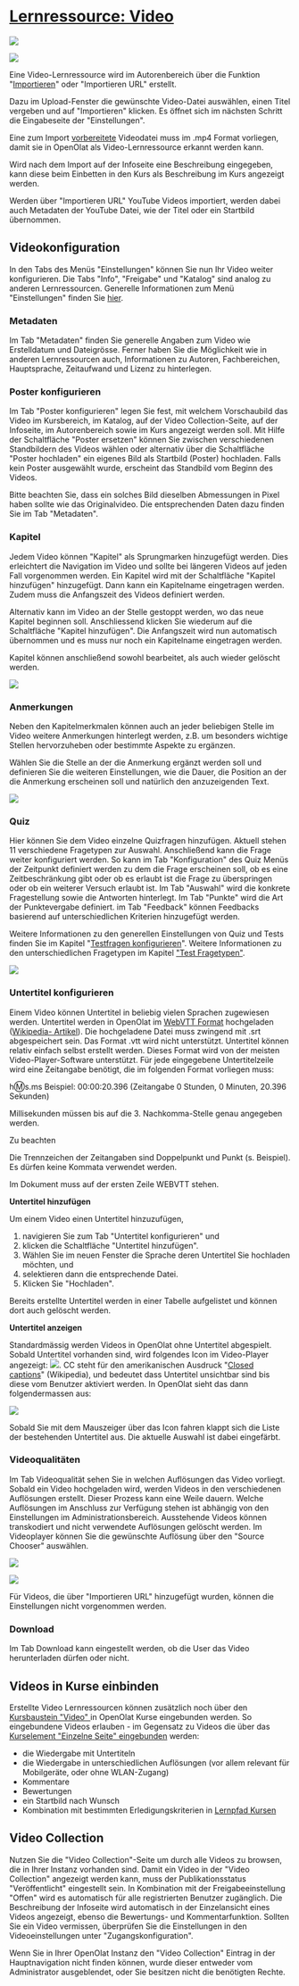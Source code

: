 #  [Lernressource: Video](Lernressource%EF%B9%95+Video.html)

![](../../download/attachments/590041/Lernressource_Video.png)

![](../../download/attachments/590039/video_64_0_434343_none.png)

Eine Video-Lernressource wird im Autorenbereich über die Funktion
"[Importieren](../../pages/viewpage.action%EF%B9%96pageId=108593439.html#Aktionenim%E2%80%9EAutorenbereich%22-_importieren)"
oder "Importieren URL" erstellt.

Dazu im Upload-Fenster die gewünschte Video-Datei auswählen, einen Titel
vergeben und auf "Importieren" klicken. Es öffnet sich im nächsten Schritt die
Eingabeseite der "Einstellungen".

  

Eine zum Import [vorbereitete](Video+hochladen.html) Videodatei muss im .mp4
Format vorliegen, damit sie in OpenOlat als Video-Lernressource erkannt werden
kann.

Wird nach dem Import auf der Infoseite eine Beschreibung eingegeben, kann
diese beim Einbetten in den Kurs als Beschreibung im Kurs angezeigt werden.

Werden über "Importieren URL" YouTube Videos importiert, werden dabei auch
Metadaten der YouTube Datei, wie der Titel oder ein Startbild übernommen.

  

## Videokonfiguration

In den Tabs des Menüs "Einstellungen" können Sie nun Ihr Video weiter
konfigurieren. Die Tabs "Info", "Freigabe" und "Katalog" sind analog zu
anderen Lernressourcen. Generelle Informationen zum Menü "Einstellungen"
finden Sie [hier](Kurseinstellungen.html).

### Metadaten

Im Tab "Metadaten" finden Sie generelle Angaben zum Video wie Erstelldatum und
Dateigrösse. Ferner haben Sie die Möglichkeit wie in anderen Lernressourcen
auch, Informationen zu Autoren, Fachbereichen, Hauptsprache, Zeitaufwand und
Lizenz zu hinterlegen.

### Poster konfigurieren

Im Tab "Poster konfigurieren" legen Sie fest, mit welchem Vorschaubild das
Video im Kursbereich, im Katalog, auf der Video Collection-Seite, auf der
Infoseite, im Autorenbereich sowie im Kurs angezeigt werden soll. Mit Hilfe
der Schaltfläche "Poster ersetzen" können Sie zwischen verschiedenen
Standbildern des Videos wählen oder alternativ über die Schaltfläche "Poster
hochladen" ein eigenes Bild als Startbild (Poster) hochladen. Falls kein
Poster ausgewählt wurde, erscheint das Standbild vom Beginn des Videos.

Bitte beachten Sie, dass ein solches Bild dieselben Abmessungen in Pixel haben
sollte wie das Originalvideo. Die entsprechenden Daten dazu finden Sie im Tab
"Metadaten".

### Kapitel

Jedem Video können "Kapitel" als Sprungmarken hinzugefügt werden. Dies
erleichtert die Navigation im Video und sollte bei längeren Videos auf jeden
Fall vorgenommen werden. Ein Kapitel wird mit der Schaltfläche "Kapitel
hinzufügen" hinzugefügt. Dann kann ein Kapitelname eingetragen werden. Zudem
muss die Anfangszeit des Videos definiert werden.

Alternativ kann im Video an der Stelle gestoppt werden, wo das neue Kapitel
beginnen soll. Anschliessend klicken Sie wiederum auf die Schaltfläche
"Kapitel hinzufügen". Die Anfangszeit wird nun automatisch übernommen und es
muss nur noch ein Kapitelname eingetragen werden.

Kapitel können anschließend sowohl bearbeitet, als auch wieder gelöscht
werden.

![](../../download/attachments/590041/video_kapitel2.png)

### Anmerkungen

Neben den Kapitelmerkmalen können auch an jeder beliebigen Stelle im Video
weitere Anmerkungen hinterlegt werden, z.B. um besonders wichtige Stellen
hervorzuheben oder bestimmte Aspekte zu ergänzen.

Wählen Sie die Stelle an der die Anmerkung ergänzt werden soll und definieren
Sie die weiteren Einstellungen, wie die Dauer, die Position an der die
Anmerkung erscheinen soll und natürlich den anzuzeigenden Text.

![](../../download/attachments/590041/Video_Anmerkungen.png)

### Quiz

Hier können Sie dem Video einzelne Quizfragen hinzufügen. Aktuell stehen 11
verschiedene Fragetypen zur Auswahl. Anschließend kann die Frage weiter
konfiguriert werden. So kann im Tab "Konfiguration" des Quiz Menüs der
Zeitpunkt definiert werden zu dem die Frage erscheinen soll, ob es eine
Zeitbeschränkung gibt oder ob es erlaubt ist die Frage zu überspringen oder ob
ein weiterer Versuch erlaubt ist. Im Tab "Auswahl" wird die konkrete
Fragestellung sowie die Antworten hinterlegt. Im Tab "Punkte" wird die Art der
Punktevergabe definiert. im Tab "Feedback" können Feedbacks basierend auf
unterschiedlichen Kriterien hinzugefügt werden.

Weitere Informationen zu den generellen Einstellungen von Quiz und Tests
finden Sie im Kapitel "[Testfragen
konfigurieren](Test+Fragen+konfigurieren.html)". Weitere Informationen zu den
unterschiedlichen Fragetypen im Kapitel ["Test
Fragetypen"](Test+Fragetypen.html).

![](../../download/attachments/590041/Video_Quiz1.png)

###  Untertitel konfigurieren

Einem Video können Untertitel in beliebig vielen Sprachen zugewiesen werden.
Untertitel werden in OpenOlat im [WebVTT
Format](https://w3c.github.io/webvtt/) hochgeladen ([Wikipedia-
Artikel](https://en.wikipedia.org/wiki/WebVTT)). Die hochgeladene Datei muss
zwingend mit .srt abgespeichert sein. Das Format .vtt wird nicht unterstützt.
Untertitel können relativ einfach selbst erstellt werden. Dieses Format wird
von der meisten Video-Player-Software unterstützt. Für jede eingegebene
Untertitelzeile wird eine Zeitangabe benötigt, die im folgenden Format
vorliegen muss:

h:m:s.ms     Beispiel: 00:00:20.396 (Zeitangabe 0 Stunden, 0 Minuten, 20.396
Sekunden)

Millisekunden müssen bis auf die 3. Nachkomma-Stelle genau angegeben werden.

Zu beachten

Die Trennzeichen der Zeitangaben sind Doppelpunkt und Punkt (s. Beispiel). Es
dürfen keine Kommata verwendet werden.

Im Dokument muss auf der ersten Zeile WEBVTT stehen.

 **Untertitel hinzufügen**

Um einem Video einen Untertitel hinzuzufügen,

  1. navigieren Sie zum Tab "Untertitel konfigurieren" und
  2. klicken die Schaltfläche "Untertitel hinzufügen".
  3. Wählen Sie im neuen Fenster die Sprache deren Untertitel Sie hochladen möchten, und
  4. selektieren dann die entsprechende Datei.
  5. Klicken Sie "Hochladen". 

Bereits erstellte Untertitel werden in einer Tabelle aufgelistet und können
dort auch gelöscht werden.

 **Untertitel anzeigen**

Standardmässig werden Videos in OpenOlat ohne Untertitel abgespielt. Sobald
Untertitel vorhanden sind, wird folgendes Icon im Video-Player angezeigt:
![](../../download/thumbnails/590039/closed_caption_64_0_434343_none%EF%B9%96version=1&modificationDate=1471940738000&api=v2.png).
CC steht für den amerikanischen Ausdruck "[Closed
captions](https://de.wikipedia.org/wiki/Untertitel#Technische_Ausf.C3.BChrungen)"
(Wikipedia), und bedeutet dass Untertitel unsichtbar sind bis diese vom
Benutzer aktiviert werden. In OpenOlat sieht das dann folgendermassen aus:

![](../../download/attachments/5013553/video_subtitle.png)

Sobald Sie mit dem Mauszeiger über das Icon fahren klappt sich die Liste der
bestehenden Untertitel aus. Die aktuelle Auswahl ist dabei eingefärbt.

###  Videoqualitäten

Im Tab Videoqualität sehen Sie in welchen Auflösungen das Video vorliegt.
Sobald ein Video hochgeladen wird, werden Videos in den verschiedenen
Auflösungen erstellt. Dieser Prozess kann eine Weile dauern. Welche
Auflösungen im Anschluss zur Verfügung stehen ist abhängig von den
Einstellungen im Administrationsbereich. Ausstehende Videos können
transkodiert und nicht verwendete Auflösungen gelöscht werden. Im Videoplayer
können Sie die gewünschte Auflösung über den "Source Chooser" auswählen.

![](../../download/attachments/590041/13_Lernressource_video_qualitaet.png)

  

![](../../download/attachments/590041/videoaufloesung_DE.png)

  

 Für Videos, die über "Importieren URL" hinzugefügt wurden, können die
Einstellungen nicht vorgenommen werden.

### Download

Im Tab Download kann eingestellt werden, ob die User das Video herunterladen
dürfen oder nicht.

## Videos in Kurse einbinden

Erstellte Video Lernressourcen können zusätzlich noch über den [Kursbaustein
"Video" ](../../pages/viewpage.action%EF%B9%96pageId=108593229.html)in
OpenOlat Kurse eingebunden werden. So eingebundene Videos erlauben - im
Gegensatz zu Videos die über das [Kurselement "Einzelne Seite"
eingebunden](../../pages/viewpage.action%EF%B9%96pageId=108593630.html)
werden:

  * die Wiedergabe mit Untertiteln
  * die Wiedergabe in unterschiedlichen Auflösungen (vor allem relevant für Mobilgeräte, oder ohne WLAN-Zugang)
  * Kommentare
  * Bewertungen
  * ein Startbild nach Wunsch
  * Kombination mit bestimmten Erledigungskriterien in [Lernpfad Kursen](../../pages/viewpage.action%EF%B9%96pageId=108593191.html)

##  Video Collection

Nutzen Sie die "Video Collection"-Seite um durch alle Videos zu browsen, die
in Ihrer Instanz vorhanden sind. Damit ein Video in der "Video Collection"
angezeigt werden kann, muss der Publikationsstatus "Veröffentlicht"
eingestellt sein. In Kombination mit der Freigabeeinstellung "Offen" wird es
automatisch für alle registrierten Benutzer zugänglich. Die Beschreibung der
Infoseite wird automatisch in der Einzelansicht eines Videos angezeigt, ebenso
die Bewertungs- und Kommentarfunktion. Sollten Sie ein Video vermissen,
überprüfen Sie die Einstellungen in den Videoeinstellungen unter
"Zugangskonfiguration".

Wenn Sie in Ihrer OpenOlat Instanz den "Video Collection" Eintrag in der
Hauptnavigation nicht finden können, wurde dieser entweder vom Administrator
ausgeblendet, oder Sie besitzen nicht die benötigten Rechte.

